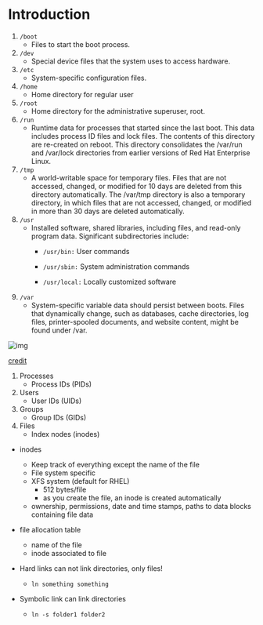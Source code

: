 # Introduction
1. `/boot`
    - Files to start the boot process.
1. `/dev`
    - Special device files that the system uses to access hardware.
1. `/etc`
    - System-specific configuration files.
1. `/home`
    - Home directory for regular user
1. `/root`
    - Home directory for the administrative superuser, root.
1. `/run`
    - Runtime data for processes that started since the last boot. This data includes process ID files and lock files. The contents of this directory are re-created on reboot. This directory consolidates the /var/run and /var/lock directories from earlier versions of Red Hat Enterprise Linux.
1. `/tmp`
    - A world-writable space for temporary files. Files that are not accessed, changed, or modified for 10 days are deleted from this directory automatically. The /var/tmp directory is also a temporary directory, in which files that are not accessed, changed, or modified in more than 30 days are deleted automatically.
1. `/usr`
    - Installed software, shared libraries, including files, and read-only program data. Significant subdirectories include:
        - `/usr/bin:` User commands

        - `/usr/sbin:` System administration commands

        - `/usr/local:` Locally customized software
1. `/var`
    - System-specific variable data should persist between boots. Files that dynamically change, such as databases, cache directories, log files, printer-spooled documents, and website content, might be found under /var.

![img](https://rol.redhat.com/rol/static/static_file_cache/rh124-9.0/files/hierarchy.svg)

[credit](https://www.redhat.com)

1. Processes
    - Process IDs (PIDs)
1. Users
    - User IDs (UIDs)
1. Groups
    - Group IDs (GIDs)
1. Files
    - Index nodes (inodes)

- inodes
    - Keep track of everything except the name of the file
    - File system specific
    - XFS system (default for RHEL)
        - 512 bytes/file
        - as you create the file, an inode is created automatically
    - ownership, permissions, date and time stamps, paths to data blocks containing file data
- file allocation table
    - name of the file
    - inode associated to file

- Hard links can not link directories, only files!
    - `ln something something`
- Symbolic link can link directories
    - `ln -s folder1 folder2`